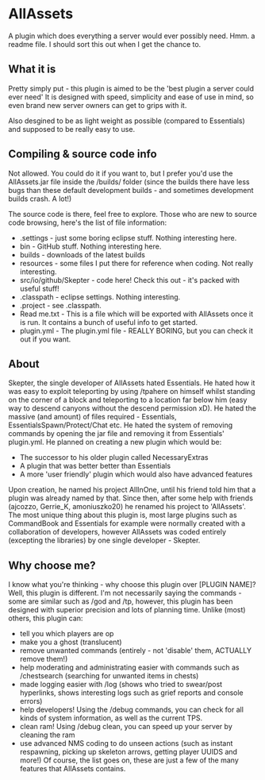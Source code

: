 AllAssets
========

A plugin which does everything a server would ever possibly need.
Hmm. a readme file. I should sort this out when I get the chance to.

What it is
----------
Pretty simply put - this plugin is aimed to be the 'best plugin a server could ever need'
It is designed with speed, simplicity and ease of use in mind, so even brand new server owners can get to grips with it.

Also desgined to be as light weight as possible (compared to Essentials) and supposed to be really easy to use.

Compiling & source code info
----------------------------
Not allowed. You could do it if you want to, but I prefer you'd use the AllAssets.jar file inside the /builds/ folder (since the builds there have less bugs than these default development builds - and sometimes development builds crash. A lot!)

The source code is there, feel free to explore. Those who are new to source code browsing, here's the list of file information:
* .settings - just some boring eclipse stuff. Nothing interesting here.
* bin - GitHub stuff. Nothing interesting here.
* builds - downloads of the latest builds
* resources - some files I put there for reference when coding. Not really interesting.
* src/io/github/Skepter - code here! Check this out - it's packed with useful stuff!
* .classpath - eclipse settings. Nothing interesting.
* .project - see .classpath.
* Read me.txt - This is a file which will be exported with AllAssets once it is run. It contains a bunch of useful info to get started.
* plugin.yml - The plugin.yml file - REALLY BORING, but you can check it out if you want.

About
-----
Skepter, the single developer of AllAssets hated Essentials. He hated how it was easy to exploit teleporting by using /tpahere on himself whilst standing on the corner of a block and teleporting to a location far below him (easy way to descend canyons without the descend permission xD). He hated the massive (and amount) of files required - Essentials, EssentialsSpawn/Protect/Chat etc. He hated the system of removing commands by opening the jar file and removing it from Essentials' plugin.yml. He planned on creating a new plugin which would be:
* The successor to his older plugin called NecessaryExtras
* A plugin that was better better than Essentials
* A more 'user friendly' plugin which would also have advanced features

Upon creation, he named his project AllInOne, until his friend told him that a plugin was already named by that. Since then, after some help with friends (ajcozzo, Gerrie_K, amoniuszko20) he renamed his project to 'AllAssets'.
The most unique thing about this plugin is, most large plugins such as CommandBook and Essentials for example were normally created with a collaboration of developers, however AllAssets was coded entirely (excepting the libraries) by one single developer - Skepter.

Why choose me?
--------------
I know what you're thinking - why choose this plugin over [PLUGIN NAME]?
Well, this plugin is different. I'm not necessarily saying the commands - some are similar such as /god and /tp, however, this plugin has been designed with superior precision and lots of planning time. Unlike (most) others, this plugin can:
* tell you which players are op
* make you a ghost (translucent)
* remove unwanted commands (entirely - not 'disable' them, ACTUALLY remove them!)
* help moderating and administrating easier with commands such as /chestsearch (searching for unwanted items in chests)
* made logging easier with /log (shows who tried to swear/post hyperlinks, shows interesting logs such as grief reports and console errors)
* help developers! Using the /debug commands, you can check for all kinds of system information, as well as the current TPS. 
* clean ram! Using /debug clean, you can speed up your server by cleaning the ram
* use advanced NMS coding to do unseen actions (such as instant respawning, picking up skeleton arrows, getting player UUIDS and more!)
Of course, the list goes on, these are just a few of the many features that AllAssets contains.
